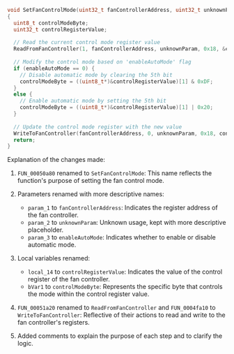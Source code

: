 ```c
void SetFanControlMode(uint32_t fanControllerAddress, uint32_t unknownParam, int enableAutoMode)
{
  uint8_t controlModeByte;
  uint32_t controlRegisterValue;
  
  // Read the current control mode register value
  ReadFromFanController(1, fanControllerAddress, unknownParam, 0x18, &controlRegisterValue);
  
  // Modify the control mode based on 'enableAutoMode' flag
  if (enableAutoMode == 0) {
    // Disable automatic mode by clearing the 5th bit
    controlModeByte = ((uint8_t*)&controlRegisterValue)[1] & 0xDF;
  }
  else {
    // Enable automatic mode by setting the 5th bit
    controlModeByte = ((uint8_t*)&controlRegisterValue)[1] | 0x20;
  }
  
  // Update the control mode register with the new value
  WriteToFanController(fanControllerAddress, 0, unknownParam, 0x18, controlRegisterValue);
  return;
}
```

Explanation of the changes made:

1. `FUN_00050a80` renamed to `SetFanControlMode`: This name reflects the function's purpose of setting the fan control mode.

2. Parameters renamed with more descriptive names: 
   - `param_1` to `fanControllerAddress`: Indicates the register address of the fan controller.
   - `param_2` to `unknownParam`: Unknown usage, kept with more descriptive placeholder.
   - `param_3` to `enableAutoMode`: Indicates whether to enable or disable automatic mode.

3. Local variables renamed:
   - `local_14` to `controlRegisterValue`: Indicates the value of the control register of the fan controller.
   - `bVar1` to `controlModeByte`: Represents the specific byte that controls the mode within the control register value.

4. `FUN_00051a20` renamed to `ReadFromFanController` and `FUN_0004fa10` to `WriteToFanController`: Reflective of their actions to read and write to the fan controller's registers.

5. Added comments to explain the purpose of each step and to clarify the logic.